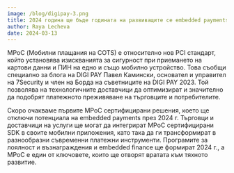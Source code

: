 ```yaml
---
image: /blog/digipay-3.png
title: 2024 година ще бъде годината на развиващите се embedded payments
author: Raya Lecheva
date: 2024-03-13
---
```


MPoC (Мобилни плащания на COTS) е относително нов PCI стандарт, който установява изискванията за сигурност при приемането на картови данни и ПИН на едно и също мобилно устройство. Това съобщи специално за блога на DIGI PAY Павел Камински, основател и управител на 7Security и член на Борда на съветниците на DIGI PAY 2023. Той позволява на технологичните доставчици да оптимизират и значително да подобрят платежното преживяване на търговците и потребителите.

Скоро очакваме първите MPoC сертифицирани решения, което ще отключи потенциала на embedded payments през 2024 г. Търговци и доставчици на услуги ще могат да интегрират MPoC сертифицирани SDK в своите мобилни приложения, като така да ги трансформират в разнообразни съвременни платежни инструменти. Програмите за лоялност и възнаграждения и embedded finance ще формират 2024 г., а MPoC е един от ключовете, които ще отворят вратата към тяхното развитие.

